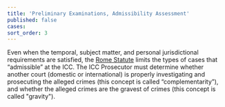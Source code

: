```yaml
---
title: 'Preliminary Examinations, Admissibility Assessment'
published: false
cases:
sort_order: 3
---
```



Even when the temporal, subject matter, and personal jurisdictional requirements are satisfied, the [Rome Statute](https://www.icc-cpi.int/nr/rdonlyres/ea9aeff7-5752-4f84-be94-0a655eb30e16/0/rome_statute_english.pdf) limits the types of cases that “admissible” at the ICC. The ICC Prosecutor must determine whether another court (domestic or international) is properly investigating and prosecuting the alleged crimes (this concept is called “complementarity”), and whether the alleged crimes are the gravest of crimes (this concept is called "gravity").